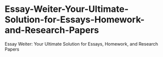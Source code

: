 # Essay-Weiter-Your-Ultimate-Solution-for-Essays-Homework-and-Research-Papers
Essay Weiter: Your Ultimate Solution for Essays, Homework, and Research Papers
